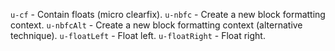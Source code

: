 `u-cf` - Contain floats (micro clearfix).
`u-nbfc` - Create a new block formatting context.
`u-nbfcAlt` - Create a new block formatting context (alternative technique).
`u-floatLeft` - Float left.
`u-floatRight` - Float right.
